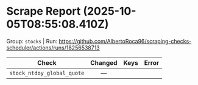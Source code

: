 # Scrape Report (2025-10-05T08:55:08.410Z)

Group: `stocks`  |  Run: https://github.com/AlbertoRoca96/scraping-checks-scheduler/actions/runs/18256538713

| Check | Changed | Keys | Error |
|---|:---:|:--|:--|
| `stock_ntdoy_global_quote` | — |  |  |

